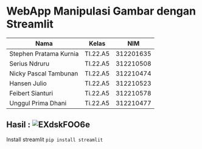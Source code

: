 # WebApp Manipulasi Gambar dengan Streamlit

| Nama                   | Kelas    | NIM       |
|------------------------|----------|-----------|
| Stephen Pratama Kurnia | TI.22.A5 | 312201635 |
| Serius Ndruru          | TI.22.A5 | 312210508 |
| Nicky Pascal Tambunan  | TI.22.A5 | 312210474 |
| Hansen Julio           | TI.22.A5 | 312210523 |
| Feibert Sianturi       | Ti.22.A5 | 312210578 |
| Unggul Prima Dhani     | Ti.22.A5 | 312210477 |


## Hasil : ![EXdskFOO6e](https://github.com/steprtm/webappstreamlit/assets/129705802/a758de7d-a8cb-4694-80bc-0ac357217e2b)

Install streamlit ```pip install streamlit```
